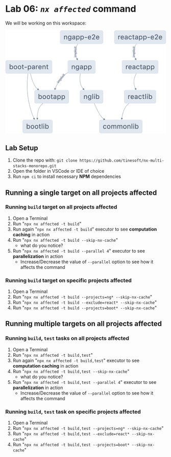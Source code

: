 # Lab 06: _`nx affected`_ command

We will be working on this workspace:

![Alt text](../lab-common/lab-nx-multi-stacks-monorepo.png)

## Lab Setup

1. Clone the repo with: `git clone https://github.com/tinesoft/nx-multi-stacks-monorepo.git`
2. Open the folder in VSCode or IDE of choice
3. Run `npm ci` to install  necessary **NPM** dependencies

## Running a **single target** on all projects affected

### Running `build` target on all projects affected

1. Open a Terminal
2. Run "`npx nx affected -t build`"
3. Run again "`npx nx affected -t build`" executor to see **computation caching** in action
4. Run "`npx nx affected -t build --skip-nx-cache`" 
    * what do you notice?
5. Run "`npx nx affected -t build --parallel 4`" executor to see **parallelization** in action
    * Increase/Decrease the value of `--parallel` option to see how it affects the command

### Running `build` target on specific projects affected

1. Open a Terminal
2. Run "`npx nx affected -t build --projects=ng* --skip-nx-cache`"
3. Run "`npx nx affected -t build --exclude=react* --skip-nx-cache`"
4. Run "`npx nx affected -t build --projects=boot* --skip-nx-cache`"

## Running **multiple targets** on all projects affected

### Running `build`, `test` tasks on all projects affected

1. Open a Terminal
2. Run "`npx nx affected -t build,test`"
3. Run again "`npx nx affected -t build,test`" executor to see **computation caching** in action
4. Run "`npx nx affected -t build,test --skip-nx-cache`" 
    * what do you notice?
5. Run "`npx nx affected -t build,test --parallel 4`" executor to see **parallelization** in action
    * Increase/Decrease the value of `--parallel` option to see how it affects the command

### Running `build`, `test` task on specific projects affected

1. Open a Terminal
2. Run "`npx nx affected -t build,test --projects=ng* --skip-nx-cache`"
3. Run "`npx nx affected -t build,test --exclude=react* --skip-nx-cache`"
4. Run "`npx nx affected -t build,test --projects=boot* --skip-nx-cache`"
